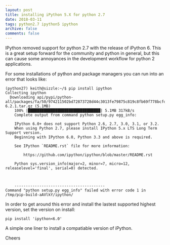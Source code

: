 ```yaml
---
layout: post
title: installing iPython 5.X for python 2.7
date: 2018-03-11
tags: python2.7 ipython5 ipython
archive: false
comments: false
---
```


IPython removed support for python 2.7 with the release of iPython 6. This is a great setup forward
for the community and python in general, but this can cause some annoyances in the development workflow
for python 2 applications.

For some installations of python and package managers you can run into an error that looks like:


```
(python27) keith@sizzle:~/$ pip install ipython
Collecting ipython
  Downloading api/pypi/python-all/packages/fa/50/974211502bd72873728d44c3013fe79875c819c8fb69f778bcfd67bc7d38/ipython-6.2.1.tar.gz (5.1MB)
    100% |████████████████████████████████| 5.1MB 317kB/s
    Complete output from command python setup.py egg_info:

    IPython 6.0+ does not support Python 2.6, 2.7, 3.0, 3.1, or 3.2.
    When using Python 2.7, please install IPython 5.x LTS Long Term Support version.
    Beginning with IPython 6.0, Python 3.3 and above is required.

    See IPython `README.rst` file for more information:

        https://github.com/ipython/ipython/blob/master/README.rst

    Python sys.version_info(major=2, minor=7, micro=12, releaselevel='final', serial=0) detected.



    ----------------------------------------
Command "python setup.py egg_info" failed with error code 1 in /tmp/pip-build-aAVlkY/ipython/
```

In order to get around this error and install the lastest supported highest version, set the version on install:

`pip install 'ipython<6.0'`

A simple one liner to install a compatiable version of iPython.

Cheers
